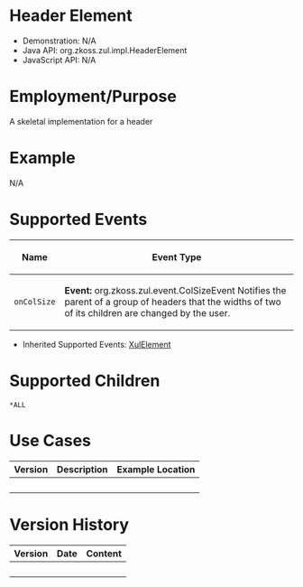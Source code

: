 # Header Element

- Demonstration: N/A
- Java API: <javadoc>org.zkoss.zul.impl.HeaderElement</javadoc>
- JavaScript API: N/A

# Employment/Purpose

A skeletal implementation for a header

# Example

N/A

# Supported Events

<table>
<thead>
<tr class="header">
<th><center>
<p>Name</p>
</center></th>
<th><center>
<p>Event Type</p>
</center></th>
</tr>
</thead>
<tbody>
<tr class="odd">
<td><center>
<p><code>onColSize</code></p>
</center></td>
<td><p><strong>Event:</strong>
<javadoc>org.zkoss.zul.event.ColSizeEvent</javadoc> Notifies the parent
of a group of headers that the widths of two of its children are changed
by the user.</p></td>
</tr>
</tbody>
</table>

- Inherited Supported Events: [
  XulElement](ZK_Component_Reference/Base_Components/XulElement#Supported_Events)

# Supported Children

`*ALL`

# Use Cases

| Version | Description | Example Location |
|---------|-------------|------------------|
|         |             |                  |

# Version History

| Version | Date | Content |
|---------|------|---------|
|         |      |         |
